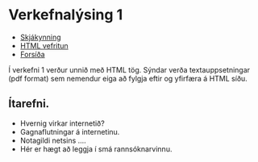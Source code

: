 # Verkefnalýsing 1
* [Skjákynning](https://gjg.github.io/Vefhonnun/docs)
* [HTML vefritun](Readme.md)
* [Forsíða](https://gjg.github.io/Vefhonnun/)

Í verkefni 1 verður unnið með HTML tög. Sýndar verða textauppsetningar (pdf format) sem nemendur eiga að fylgja eftir og yfirfæra á HTML síðu. 

## Ítarefni.
* Hvernig virkar internetið? 
* Gagnaflutningar á internetinu.
* Notagildi netsins ....
* Hér er hægt að leggja í smá rannsóknarvinnu.


